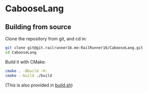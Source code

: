 # CabooseLang

## Building from source
Clone the repository from git, and cd in:
```bash
git clone git@git.railrunner16.me:RailRunner16/CabooseLang.git
cd CabooseLang
```

Build it with CMake:
```bash
cmake . -Bbuild -H.
cmake --build ./build
```
(This is also provided in [build.sh](build.sh))